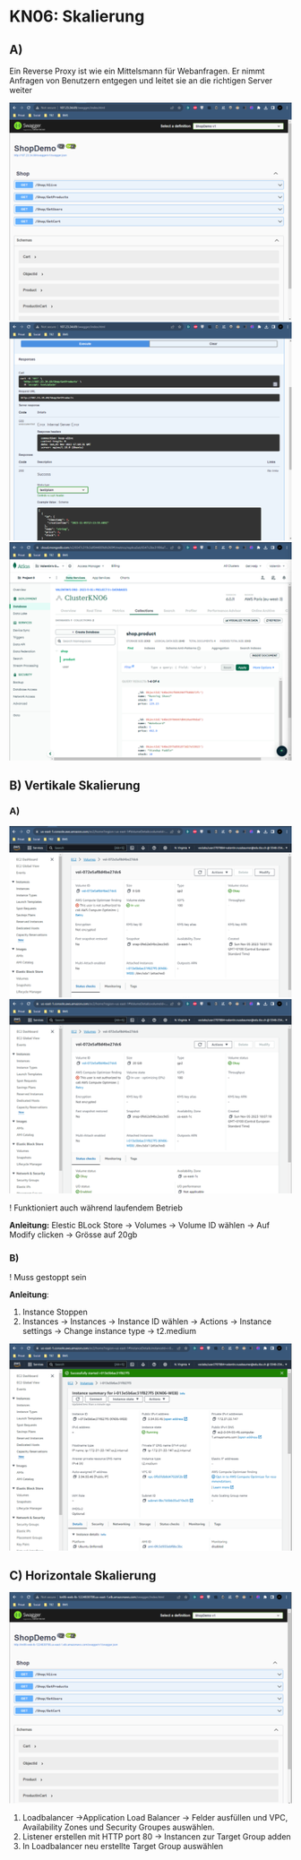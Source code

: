 # KN06: Skalierung
## A)

Ein Reverse Proxy ist wie ein Mittelsmann für Webanfragen. Er nimmt Anfragen von Benutzern entgegen und leitet sie an die richtigen Server weiter

![swagger url](image-1.png)
![endpoint](image-2.png)
![mongo db](image.png)

## B) Vertikale Skalierung
### A)
![Volume Before](image-3.png)
![Volume After](image-4.png)

! Funktioniert auch während laufendem Betrieb

**Anleitung:**
Elestic BLock Store -> Volumes -> Volume ID wählen -> Auf Modify clicken -> Grösse auf 20gb

### B)
! Muss gestoppt sein

**Anleitung**: 
1. Instance Stoppen
2. Instances -> Instances -> Instance ID wählen -> Actions -> Instance settings -> Change instance type -> t2.medium

![Alt text](image-5.png)

## C) Horizontale Skalierung

![load balancer](image-6.png)
1. Loadbalancer ->Application Load Balancer -> Felder ausfüllen und VPC, Availability Zones und Security Groupes auswählen.
2. Listener erstellen mit HTTP port 80 -> Instancen zur Target Group adden
3. In Loadbalancer neu erstellte Target Group auswählen
   
 